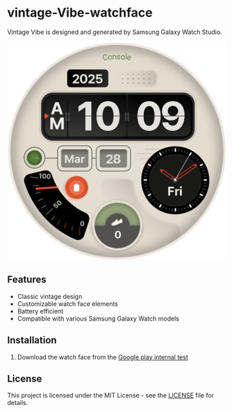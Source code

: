 ﻿# vintage-Vibe-watchface

Vintage Vibe is designed and generated by Samsung Galaxy Watch Studio.

![Vintage Vibe Watchface](assets/vintageVibe_Icon_20250313_16503980.png)

## Features
- Classic vintage design
- Customizable watch face elements
- Battery efficient
- Compatible with various Samsung Galaxy Watch models

## Installation
1. Download the watch face from the [Google play internal test](https://play.google.com/apps/test/com.watchfacestudio.vintagevibe/10000001)

## License
This project is licensed under the MIT License - see the [LICENSE](LICENSE) file for details.
